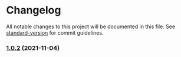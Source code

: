 # Changelog

All notable changes to this project will be documented in this file. See [standard-version](https://github.com/conventional-changelog/standard-version) for commit guidelines.

### [1.0.2](https://github.com/matzkoh/prettier-plugin-packagejson/compare/v2.2.13...v1.0.2) (2021-11-04)
